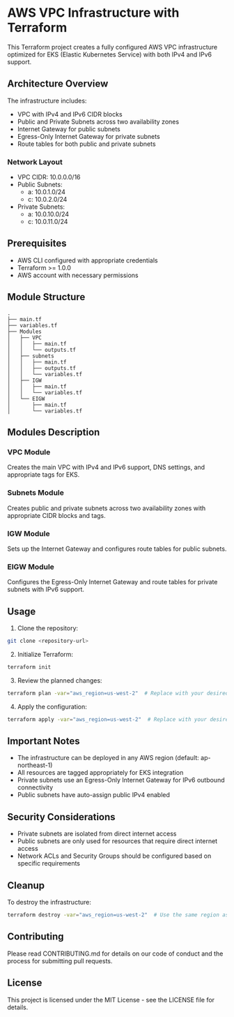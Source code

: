 # AWS VPC Infrastructure with Terraform

This Terraform project creates a fully configured AWS VPC infrastructure optimized for EKS (Elastic Kubernetes Service) with both IPv4 and IPv6 support.

## Architecture Overview

The infrastructure includes:
- VPC with IPv4 and IPv6 CIDR blocks
- Public and Private Subnets across two availability zones
- Internet Gateway for public subnets
- Egress-Only Internet Gateway for private subnets
- Route tables for both public and private subnets

### Network Layout
- VPC CIDR: 10.0.0.0/16
- Public Subnets:
  - <region>a: 10.0.1.0/24
  - <region>c: 10.0.2.0/24
- Private Subnets:
  - <region>a: 10.0.10.0/24
  - <region>c: 10.0.11.0/24

## Prerequisites

- AWS CLI configured with appropriate credentials
- Terraform >= 1.0.0
- AWS account with necessary permissions

## Module Structure

```
.
├── main.tf
├── variables.tf
├── Modules
│   ├── VPC
│   │   ├── main.tf
│   │   └── outputs.tf
│   ├── subnets
│   │   ├── main.tf
│   │   ├── outputs.tf
│   │   └── variables.tf
│   ├── IGW
│   │   ├── main.tf
│   │   └── variables.tf
│   └── EIGW
│       ├── main.tf
│       └── variables.tf
```

## Modules Description

### VPC Module
Creates the main VPC with IPv4 and IPv6 support, DNS settings, and appropriate tags for EKS.

### Subnets Module
Creates public and private subnets across two availability zones with appropriate CIDR blocks and tags.

### IGW Module
Sets up the Internet Gateway and configures route tables for public subnets.

### EIGW Module
Configures the Egress-Only Internet Gateway and route tables for private subnets with IPv6 support.

## Usage

1. Clone the repository:
```bash
git clone <repository-url>
```

2. Initialize Terraform:
```bash
terraform init
```

3. Review the planned changes:
```bash
terraform plan -var="aws_region=us-west-2"  # Replace with your desired region
```

4. Apply the configuration:
```bash
terraform apply -var="aws_region=us-west-2"  # Replace with your desired region
```

## Important Notes

- The infrastructure can be deployed in any AWS region (default: ap-northeast-1)
- All resources are tagged appropriately for EKS integration
- Private subnets use an Egress-Only Internet Gateway for IPv6 outbound connectivity
- Public subnets have auto-assign public IPv4 enabled

## Security Considerations

- Private subnets are isolated from direct internet access
- Public subnets are only used for resources that require direct internet access
- Network ACLs and Security Groups should be configured based on specific requirements

## Cleanup

To destroy the infrastructure:
```bash
terraform destroy -var="aws_region=us-west-2"  # Use the same region as deployment
```

## Contributing

Please read CONTRIBUTING.md for details on our code of conduct and the process for submitting pull requests.

## License

This project is licensed under the MIT License - see the LICENSE file for details.